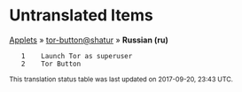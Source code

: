 # Untranslated Items
[Applets](../../../README.md) &#187; [tor-button@shatur](../README.md) &#187; **Russian (ru)**

       1	Launch Tor as superuser
       2	Tor Button

<sup>This translation status table was last updated on 2017-09-20, 23:43 UTC.</sup>
